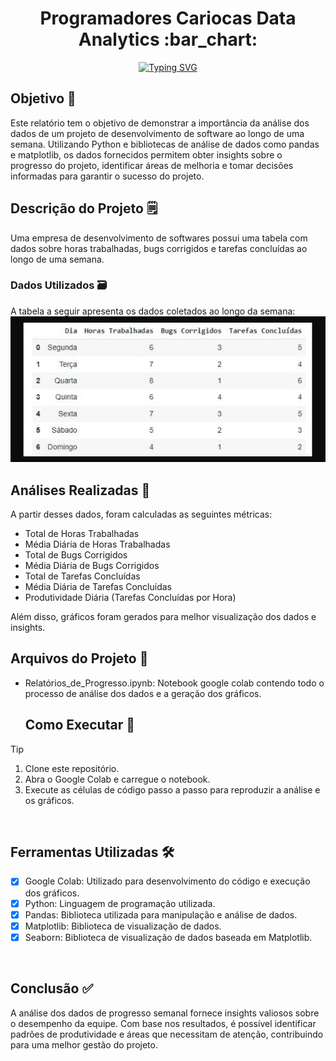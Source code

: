 <h1 align="center"> Programadores Cariocas Data Analytics :bar_chart: </h1>

<p align="center">
<a href="https://git.io/typing-svg"><img src="https://readme-typing-svg.demolab.com?font=raleway&weight=900&size=22&duration=3000&pause=1000&color=F7F22E&background=FFFFFF00&multiline=true&random=true&width=462&height=80&lines=Projeto+Individual+-+M%C3%B3dulo+3+;Relatorio+de+Progresso+-+Senac%2FResilia" alt="Typing SVG" /></a>
</p>


## Objetivo :pushpin:
Este relatório tem o objetivo de demonstrar a importância da análise dos dados de um projeto de desenvolvimento de software ao longo de uma semana.
Utilizando Python e bibliotecas de análise de dados como pandas e matplotlib, os dados fornecidos permitem obter insights sobre o progresso do projeto, identificar áreas de melhoria e tomar decisões informadas para garantir o sucesso do projeto.

## Descrição do Projeto :spiral_notepad:
Uma empresa de desenvolvimento de softwares possui uma tabela com dados sobre horas trabalhadas, bugs corrigidos e tarefas concluídas ao longo de uma semana.
### Dados Utilizados :card_file_box:
A tabela a seguir apresenta os dados coletados ao longo da semana:
![tabela](https://raw.githubusercontent.com/MBrito0/ProjetoIndividual_M3_Relatarios-de-Progresso/main/tabela_dados.png)

## Análises Realizadas :abacus:
A partir desses dados, foram calculadas as seguintes métricas:
- Total de Horas Trabalhadas
- Média Diária de Horas Trabalhadas
- Total de Bugs Corrigidos
- Média Diária de Bugs Corrigidos
- Total de Tarefas Concluídas
- Média Diária de Tarefas Concluídas
- Produtividade Diária (Tarefas Concluídas por Hora) 

Além disso, gráficos foram gerados para melhor visualização dos dados e insights.
<br>

## Arquivos do Projeto :file_folder:

- Relatórios_de_Progresso.ipynb: Notebook google colab contendo todo o processo de análise dos dados e a geração dos gráficos.

  ## Como Executar :memo:
> [!TIP]
> 1. Clone este repositório.
> 2. Abra o Google Colab e carregue o notebook.
> 3. Execute as células de código passo a passo para reproduzir a análise e os gráficos.
<br>

## Ferramentas Utilizadas :hammer_and_wrench:
- [x] Google Colab: Utilizado para desenvolvimento do código e execução dos gráficos.
- [x] Python: Linguagem de programação utilizada.
- [x] Pandas: Biblioteca utilizada para manipulação e análise de dados.
- [x] Matplotlib: Biblioteca de visualização de dados.
- [x] Seaborn: Biblioteca de visualização de dados baseada em Matplotlib.
<br>

## Conclusão :white_check_mark:
A análise dos dados de progresso semanal fornece insights valiosos sobre o desempenho da equipe. Com base nos resultados, é possível identificar padrões de produtividade e áreas que necessitam de atenção, contribuindo para uma melhor gestão do projeto.

